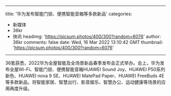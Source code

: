 
---
title: '华为发布智能门锁、便携智能音箱等多款新品'
categories: 
 - 新媒体
 - 36kr
 - 快讯
headimg: 'https://picsum.photos/400/300?random=6076'
author: 36kr
comments: false
date: Wed, 16 Mar 2022 13:10:42 GMT
thumbnail: 'https://picsum.photos/400/300?random=6076'
---

<div>   
36氪获悉，2022华为全屋智能及全场景新品春季发布会正式举办。会上，华为发布全屋Wi-Fi、智能门锁、便携智能音箱HUAWEI Sound Joy、HUAWEI P50系列新色、HUAWEI nova 9 SE、HUAWEI MatePad Paper、HUAWEI FreeBuds 4E等多款新品，将智能家居、智慧出行、影音娱乐、智慧办公、运动健康等场景的应用再度升级。  
</div>
            